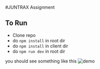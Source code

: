 #JUNTRAX Assignment

## To Run

-   Clone repo
-   do `npm install` in root dir
-   do `npm install` in client dir
-   do `npm run dev` in root dir

you should see something like this
![demo](https://puu.sh/GQJY0/3e9a7ab934.gif)
